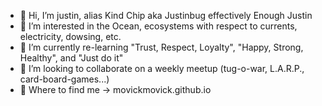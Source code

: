 - 👋 Hi, I’m justin, alias Kind Chip aka Justinbug effectively Enough Justin
- 👀 I’m interested in the Ocean, ecosystems with respect to currents, electricity, dowsing, etc.
- 🌱 I’m currently re-learning "Trust, Respect, Loyalty", "Happy, Strong, Healthy", and "Just do it"
- 💞️ I’m looking to collaborate on a weekly meetup (tug-o-war, L.A.R.P., card-board-games...)
- 🐇 Where to find me -> movickmovick.github.io 

